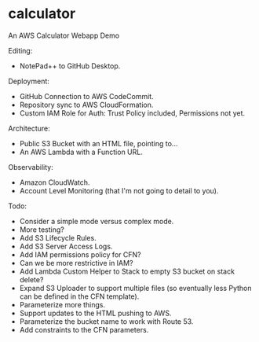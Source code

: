 # calculator
An AWS Calculator Webapp Demo

Editing:
- NotePad++ to GitHub Desktop.

Deployment:
- GitHub Connection to AWS CodeCommit.
- Repository sync to AWS CloudFormation.
- Custom IAM Role for Auth: Trust Policy included, Permissions not yet.

Architecture:
- Public S3 Bucket with an HTML file, pointing to...
- An AWS Lambda with a Function URL.

Observability:
- Amazon CloudWatch.
- Account Level Monitoring (that I'm not going to detail to you).

Todo:
- Consider a simple mode versus complex mode.
- More testing?
- Add S3 Lifecycle Rules.
- Add S3 Server Access Logs.
- Add IAM permissions policy for CFN?
- Can we be more restrictive in IAM?
- Add Lambda Custom Helper to Stack to empty S3 bucket on stack delete?
- Expand S3 Uploader to support multiple files (so eventually less Python can be defined in the CFN template).
- Parameterize more things.
- Support updates to the HTML pushing to AWS.
- Parameterize the bucket name to work with Route 53.
- Add constraints to the CFN parameters.
